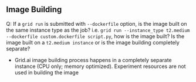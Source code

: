 ## Image Building

Q: If a `grid run` is submitted with `--dockerfile` option, is the image built on the same instance type as the job?  i.e. `grid run --instance_type t2.medium --dockerfile custom.dockerfile script.py`, how is the image built?  Is the image built on a `t2.medium instance` or is the image building completely separate?

- Grid.ai image building process happens in a completely separate instance (CPU only; memory optimized). Experiment resources are not used in building the image 

